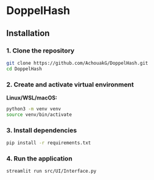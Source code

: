 # DoppelHash


## Installation

### 1. Clone the repository
```bash
git clone https://github.com/AchouakG/DoppelHash.git
cd DoppelHash
```

### 2. Create and activate virtual environment

**Linux/WSL/macOS:**
```bash
python3 -m venv venv
source venv/bin/activate
```

### 3. Install dependencies
```bash
pip install -r requirements.txt
```



### 4. Run the application
```bash
streamlit run src/UI/Interface.py
```
